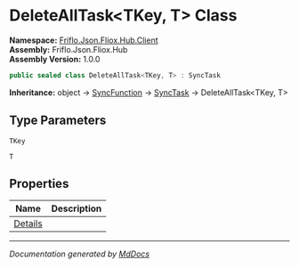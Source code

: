﻿<!--  
  <auto-generated>   
    The contents of this file were generated by a tool.  
    Changes to this file may be list if the file is regenerated  
  </auto-generated>   
-->

# DeleteAllTask\<TKey, T\> Class

**Namespace:** [Friflo.Json.Fliox.Hub.Client](../index.md)  
**Assembly:** Friflo.Json.Fliox.Hub  
**Assembly Version:** 1.0.0

```csharp
public sealed class DeleteAllTask<TKey, T> : SyncTask
```

**Inheritance:** object → [SyncFunction](../SyncFunction/index.md) → [SyncTask](../SyncTask/index.md) → DeleteAllTask\<TKey, T\>

## Type Parameters

`TKey`

`T`

## Properties

| Name                             | Description |
| -------------------------------- | ----------- |
| [Details](properties/Details.md) |             |

___

*Documentation generated by [MdDocs](https://github.com/ap0llo/mddocs)*
